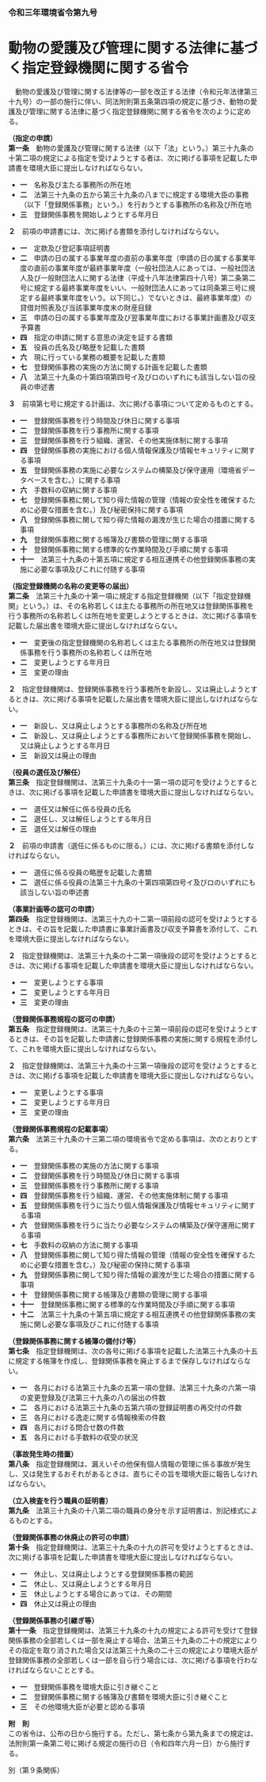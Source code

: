### 令和三年環境省令第九号  
# 動物の愛護及び管理に関する法律に基づく指定登録機関に関する省令  
　動物の愛護及び管理に関する法律等の一部を改正する法律（令和元年法律第三十九号）の一部の施行に伴い、同法附則第五条第四項の規定に基づき、動物の愛護及び管理に関する法律に基づく指定登録機関に関する省令を次のように定める。  
  
**（指定の申請）**  
**第一条**　動物の愛護及び管理に関する法律（以下「法」という。）第三十九条の十第二項の規定による指定を受けようとする者は、次に掲げる事項を記載した申請書を環境大臣に提出しなければならない。  
* **一**　名称及び主たる事務所の所在地  
* **二**　法第三十九条の五から第三十九条の八までに規定する環境大臣の事務（以下「登録関係事務」という。）を行おうとする事務所の名称及び所在地  
* **三**　登録関係事務を開始しようとする年月日  
  
**２**　前項の申請書には、次に掲げる書類を添付しなければならない。  
* **一**　定款及び登記事項証明書  
* **二**　申請の日の属する事業年度の直前の事業年度（申請の日の属する事業年度の直前の事業年度が最終事業年度（一般社団法人にあっては、一般社団法人及び一般財団法人に関する法律（平成十八年法律第四十八号）第二条第二号に規定する最終事業年度をいい、一般財団法人にあっては同条第三号に規定する最終事業年度をいう。以下同じ。）でないときは、最終事業年度）の貸借対照表及び当該事業年度末の財産目録  
* **三**　申請の日の属する事業年度及び翌事業年度における事業計画書及び収支予算書  
* **四**　指定の申請に関する意思の決定を証する書類  
* **五**　役員の氏名及び略歴を記載した書類  
* **六**　現に行っている業務の概要を記載した書類  
* **七**　登録関係事務の実施の方法に関する計画を記載した書類  
* **八**　法第三十九条の十第四項第四号イ及びロのいずれにも該当しない旨の役員の申述書  
  
**３**　前項第七号に規定する計画は、次に掲げる事項について定めるものとする。  
* **一**　登録関係事務を行う時間及び休日に関する事項  
* **二**　登録関係事務を行う事務所に関する事項  
* **三**　登録関係事務を行う組織、運営、その他実施体制に関する事項  
* **四**　登録関係事務の実施における個人情報保護及び情報セキュリティに関する事項  
* **五**　登録関係事務の実施に必要なシステムの構築及び保守運用（環境省データベースを含む。）に関する事項  
* **六**　手数料の収納に関する事項  
* **七**　登録関係事務に関して知り得た情報の管理（情報の安全性を確保するために必要な措置を含む。）及び秘密保持に関する事項  
* **八**　登録関係事務に関して知り得た情報の漏洩が生じた場合の措置に関する事項  
* **九**　登録関係事務に関する帳簿及び書類の管理に関する事項  
* **十**　登録関係事務に関する標準的な作業時間及び手順に関する事項  
* **十一**　法第三十九条の十第五項に規定する相互連携その他登録関係事務の実施に必要な事項及びこれに付随する事項  
  
**（指定登録機関の名称の変更等の届出）**  
**第二条**　法第三十九条の十第一項に規定する指定登録機関（以下「指定登録機関」という。）は、その名称若しくは主たる事務所の所在地又は登録関係事務を行う事務所の名称若しくは所在地を変更しようとするときは、次に掲げる事項を記載した届出書を環境大臣に提出しなければならない。  
* **一**　変更後の指定登録機関の名称若しくは主たる事務所の所在地又は登録関係事務を行う事務所の名称若しくは所在地  
* **二**　変更しようとする年月日  
* **三**　変更の理由  
  
**２**　指定登録機関は、登録関係事務を行う事務所を新設し、又は廃止しようとするときは、次に掲げる事項を記載した届出書を環境大臣に提出しなければならない。  
* **一**　新設し、又は廃止しようとする事務所の名称及び所在地  
* **二**　新設し、又は廃止しようとする事務所において登録関係事務を開始し、又は廃止しようとする年月日  
* **三**　新設又は廃止の理由  
  
**（役員の選任及び解任）**  
**第三条**　指定登録機関は、法第三十九条の十一第一項の認可を受けようとするときは、次に掲げる事項を記載した申請書を環境大臣に提出しなければならない。  
* **一**　選任又は解任に係る役員の氏名  
* **二**　選任し、又は解任しようとする年月日  
* **三**　選任又は解任の理由  
  
**２**　前項の申請書（選任に係るものに限る。）には、次に掲げる書類を添付しなければならない。  
* **一**　選任に係る役員の略歴を記載した書類  
* **二**　選任に係る役員の法第三十九条の十第四項第四号イ及びロのいずれにも該当しない旨の申述書  
  
**（事業計画等の認可の申請）**  
**第四条**　指定登録機関は、法第三十九の十二第一項前段の認可を受けようとするときは、その旨を記載した申請書に事業計画書及び収支予算書を添付して、これを環境大臣に提出しなければならない。  
  
**２**　指定登録機関は、法第三十九条の十二第一項後段の認可を受けようとするときは、次に掲げる事項を記載した申請書を環境大臣に提出しなければならない。  
* **一**　変更しようとする事項  
* **二**　変更しようとする年月日  
* **三**　変更の理由  
  
**（登録関係事務規程の認可の申請）**  
**第五条**　指定登録機関は、法第三十九条の十三第一項前段の認可を受けようとするときは、その旨を記載した申請書に登録関係事務の実施に関する規程を添付して、これを環境大臣に提出しなければならない。  
  
**２**　指定登録機関は、法第三十九条の十三第一項後段の認可を受けようとするときは、次に掲げる事項を記載した申請書を環境大臣に提出しなければならない。  
* **一**　変更しようとする事項  
* **二**　変更しようとする年月日  
* **三**　変更の理由  
  
**（登録関係事務規程の記載事項）**  
**第六条**　法第三十九条の十三第二項の環境省令で定める事項は、次のとおりとする。  
* **一**　登録関係事務の実施の方法に関する事項  
* **二**　登録関係事務を行う時間及び休日に関する事項  
* **三**　登録関係事務を行う事務所に関する事項  
* **四**　登録関係事務を行う組織、運営、その他実施体制に関する事項  
* **五**　登録関係事務を行うに当たり個人情報保護及び情報セキュリティに関する事項  
* **六**　登録関係事務を行うに当たり必要なシステムの構築及び保守運用に関する事項  
* **七**　手数料の収納の方法に関する事項  
* **八**　登録関係事務に関して知り得た情報の管理（情報の安全性を確保するために必要な措置を含む。）及び秘密の保持に関する事項  
* **九**　登録関係事務に関して知り得た情報の漏洩が生じた場合の措置に関する事項  
* **十**　登録関係事務に関する帳簿及び書類の管理に関する事項  
* **十一**　登録関係事務に関する標準的な作業時間及び手順に関する事項  
* **十二**　法第三十九条の十第五項に規定する相互連携その他登録関係事務の実施に関し必要な事項及びこれに付随する事項  
  
**（登録関係事務に関する帳簿の備付け等）**  
**第七条**　指定登録機関は、次の各号に掲げる事項を記載した法第三十九条の十五に規定する帳簿を作成し、登録関係事務を廃止するまで保存しなければならない。  
* **一**　各月における法第三十九条の五第一項の登録、法第三十九条の六第一項の変更登録及び法第三十九条の八の届出の件数  
* **二**　各月における法第三十九条の五第六項の登録証明書の再交付の件数  
* **三**　各月における逸走に関する情報検索の件数  
* **四**　各月における問合せ数の件数  
* **五**　各月における手数料の収受の状況  
  
**（事故発生時の措置）**  
**第八条**　指定登録機関は、漏えいその他保有個人情報の管理に係る事故が発生し、又は発生するおそれがあるときは、直ちにその旨を環境大臣に報告しなければならない。  
  
**（立入検査を行う職員の証明書）**  
**第九条**　法第三十九条の十八第二項の職員の身分を示す証明書は、別記様式によるものとする。  
  
**（登録関係事務の休廃止の許可の申請）**  
**第十条**　指定登録機関は、法第三十九条の十九の許可を受けようとするときは、次に掲げる事項を記載した申請書を環境大臣に提出しなければならない。  
* **一**　休止し、又は廃止しようとする登録関係事務の範囲  
* **二**　休止し、又は廃止しようとする年月日  
* **三**　休止しようとする場合にあっては、その期間  
* **四**　休止又は廃止の理由  
  
**（登録関係事務の引継ぎ等）**  
**第十一条**　指定登録機関は、法第三十九条の十九の規定による許可を受けて登録関係事務の全部若しくは一部を廃止する場合、法第三十九条の二十の規定によりその指定を取り消された場合又は法第三十九条の二十三の規定により環境大臣が登録関係事務の全部若しくは一部を自ら行う場合には、次に掲げる事項を行わなければならないこととする。  
* **一**　登録関係事務を環境大臣に引き継ぐこと  
* **二**　登録関係事務に関する帳簿及び書類を環境大臣に引き継ぐこと  
* **三**　その他環境大臣が必要と認める事項  
  
**附　則**  
この省令は、公布の日から施行する。ただし、第七条から第九条までの規定は、法附則第一条第二号に掲げる規定の施行の日（令和四年六月一日）から施行する。  
  
別（第９条関係）  

          
        